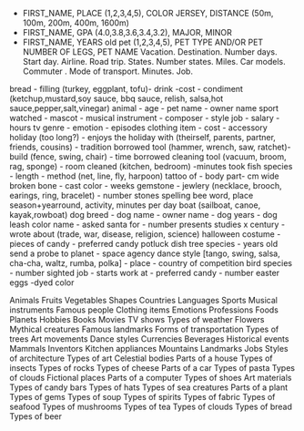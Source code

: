 - FIRST_NAME, PLACE (1,2,3,4,5), COLOR JERSEY, DISTANCE (50m, 100m, 200m, 400m, 1600m)
- FIRST_NAME, GPA (4.0,3.8,3.6,3.4,3.2), MAJOR, MINOR
- FIRST_NAME, YEARS old pet (1,2,3,4,5), PET TYPE AND/OR PET NUMBER OF LEGS, PET NAME
  Vacation. Destination. Number days. Start day. Airline.
  Road trip. States. Number states. Miles. Car models.
  Commuter . Mode of transport. Minutes. Job. 

bread - filling (turkey, eggplant, tofu)- drink -cost - condiment (ketchup,mustard,soy sauce, bbq sauce, relish, salsa,hot sauce,pepper,salt,vinegar)
animal - age - pet name - owner name
sport watched - mascot - 
musical instrument - composer - style
job - salary - hours
tv genre - emotion - episodes
clothing item - cost - accessory
holiday (too long?) - enjoys the holiday with (theirself, parents, partner, friends, cousins) - tradition
borrowed tool (hammer, wrench, saw, ratchet)- build (fence, swing, chair) - time borrowed
cleaning tool (vacuum, broom, rag, sponge) - room cleaned (kitchen, bedroom) -minutes took
fish species - length - method (net, line, fly, harpoon)
tattoo of - body part- cm wide
broken bone - cast color - weeks
gemstone - jewlery (necklace, brooch, earings, ring, bracelet) - number stones
spelling bee word, place
season+yearround, activity, minutes per day
boat (sailboat, canoe, kayak,rowboat)
dog breed - dog name - owner name - dog years - dog leash color
name - asked santa for - number presents
studies x century - wrote about (trade, war, disease, religion, science)
halloween costume - pieces of candy - preferred candy
potluck dish
tree species - years old
send a probe to planet - space agency
dance style [tango, swing, salsa, cha-cha, waltz, rumba, polka] - place - country of competition
bird species - number sighted
job - starts work at - 
preferred candy - number easter eggs -dyed color

Animals
Fruits
Vegetables
Shapes
Countries
Languages
Sports
Musical instruments
Famous people
Clothing items
Emotions
Professions
Foods
Planets
Hobbies
Books
Movies
TV shows
Types of weather
Flowers
Mythical creatures
Famous landmarks
Forms of transportation
Types of trees
Art movements
Dance styles
Currencies
Beverages
Historical events
Mammals
Inventors
Kitchen appliances
Mountains
Landmarks
Jobs
Styles of architecture
Types of art
Celestial bodies
Parts of a house
Types of insects
Types of rocks
Types of cheese
Parts of a car
Types of pasta
Types of clouds
Fictional places
Parts of a computer
Types of shoes
Art materials
Types of candy bars
Types of hats
Types of sea creatures
Parts of a plant
Types of gems
Types of soup
Types of spirits
Types of fabric
Types of seafood
Types of mushrooms
Types of tea
Types of clouds
Types of bread
Types of beer
